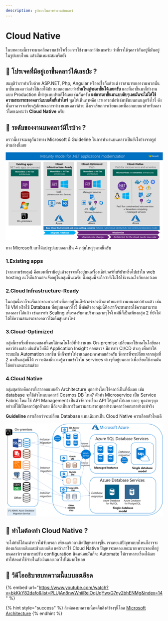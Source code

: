 ```yaml
---
description: รูปแบบในการทำงานกับคลาว์
---
```


# Cloud Native

ในบทความนี้เราจะมาเคลียความเข้าใจเรื่องการใช้งานคลาว์กันนะครับ ว่าที่เราใช้ๆคลาว์กันอยู่นี่มันอยู่ในรูปแบบไหน แล้วมันเหมาะสมหรือยัง

## 🤔 โปรเจคที่มีอยู่เอาขึ้นคลาว์ได้เลยป่ะ ?

สมมุติว่าเราทำเว็บด้วย ASP.NET, Php, Angular หรืออะไรก็แล้วแต่ เราสามารถเอางานพวกนั้นมาขึ้นบนคลาว์แล้วใช้เลยได้ป่ะ ขอบตอบเลยว่า**ส่วนใหญ่จะเอาขึ้นได้เลยครับ** และที่เอาขึ้นมาก็ทำงานแบบ Production ที่ทำๆแบบปรกติได้เลยเช่นกันครับ **แต่การเอาขึ้นมาแบบดิบๆเลยมันจะไม่ได้ใช้ความสามารถของคลาว์แบบเต็มที่เท่าไหร่** พูดให้เห็นภาพคือ เราเอารถปอร์เช่มาขับบนถนนลูกรังไรงี้ ดังนั้นเราควรจะเรียนรู้ลักษณะการทำงานบนคลาว์ด้วย ซึ่งเราเรียกการเขียนแอพที่ออกแบบมาสำหรับคลาว์โดยเฉพาะว่า **Cloud Native** ครับ

## 🤔 ระดับของงานบนคลาว์มีไรบ้าง ?

คราวนี้เราจะมาดูกันว่าทาง Microsoft มี Guideline ในการทำงานบนคลาวเป็นยังไงบ้างจากรูปด้านล่างนี้เลย

![](../../.gitbook/assets/image%20%28227%29.png)

ทาง Microsoft เขาได้แบ่งรูปแบบออกเป็น 4 กลุ่มใหญ่ๆตามนี้ครับ

### 1.Existing apps

\(จากภาพซ้ายสุด\) คือแอพที่เรามีอยู่แล้วอาจจะตั้งอยู่บนเครื่องเซิฟเวอร์ที่บริษัทหรือไปเช่าใน web hosting อะไรก็แล้วแต่จะจัดอยู่ในกลุ่มนี้นะครับ ซึ่งกลุ่มนี้จะถือว่ายังไม่ได้ใช้งานอะไรกับคลาว์เลย

### 2.Cloud Infrastructure-Ready

ในกลุ่มนี้เราก็จะเริ่มเอาของบางอย่างที่เคยอยู่ในเซิฟเวอร์ของตัวเองย้ายมาทำงานบนคลาว์บ้างแล้ว เช่นใช้ VM หรือใช้  Database ที่อยู่บนคลาว์ไรงี้ ซึ่งข้อดีของกลุ่มนี้คือเราก็จะสามารถใช้ความสามารถของคลาว์ได้แล้ว เช่นการทำ Scaling เพื่อรองรับคนปริมาณมากๆไรงี้ แต่นี่ก็เป็นเพียงกลุ่ม 2 ที่ยังไม่ได้ใช้ความสามารถของคลาว์ได้เต็มสูบเท่าไหร่

### 3.Cloud-Optimized

กลุ่มนี้เราเริ่มที่จะถอดของที่เคยใช้เทคโนโลยีที่ทำงานบน On-premise เปลี่ยนมาใช้เทคโนโลยีของคลาว์บ้างแล้ว เช่นตัวเว็บก็มี Application Insight คอยตรวจ มีการทำ CI/CD ต่างๆ เพื่อทำให้ระบบมัน Automation มากขึ้น ซึ่งก็จะทำให้งานลดลงมหาศาลแล้วครับ ซึ่งการที่จะเปลี่ยนจากกลุ่มที่ 2 มาเป็นกลุ่มนี้ได้ เราจะต้องมีความรู้ความเข้าใจใน services ต่างๆที่อยู่บนคลาว์เพื่อเรียกใช้งานมันได้อย่างเหมาะสมด้วย

### 4.Cloud Native

กลุ่มสุดท้ายคือการที่เราออกแบบตัว Architecture ทุกอย่างโดยใช้คลาว์เป็นที่ตั้งเลย เช่น database จะใช้ตัวไหนบนคลาว์ Cosmos DB ไหม? ตัวทำ Microservice เป็น Service Fabric ไหม ใช้ API Management เป็นตัวจัดการเรื่อง API ให้ลูกค้าไปเลย บลาๆ พูดง่ายๆทุกอย่างที่ใช้เป็นคลาว์ทุกตัวเลย นี่ถึงจะเป็นการรีดความสามารถทุกอย่างบนคลาว์ออกมาอย่างแท้จริง

**Guideline** การเลือกว่าจะเปลี่ยน Database แบบเดิมมาเป็น Cloud Native ควรเลือกตัวไหนดี

![](../../.gitbook/assets/image%20%28158%29.png)

## 🤔 ทำไมต้องทำ Cloud Native ?

จะไม่ทำก็ได้นะตำรวจไม่จับหรอก เพียงแค่เวลาเกิดปัญหาต่างๆขึ้น เราเคยแก้ปัญหาแบบไหนก็อาจจะต้องแก้แบบเดิมและช้าแบบเดิม แต่ถ้าเราใช้ Cloud Native ปัญหาจะลดลงเยอะมากเพราะของที่อยู่บนคลาว์เราสามารถปรับ configuration นิดหน่อยมันก็จะ Automate ให้เราหลายเรื่องได้เลย ทำให้ลดค่าใช้จ่ายในตัวเงินและเวลาไปได้มากโขเลย

## 🎥 วีดีโออธิบายบทความนี้แบบละเอียด

{% embed url="https://www.youtube.com/watch?v=bkKkY82dafo&list=PLUjAn8nwWniiReiOqUqYwxG7ny2bhENMg&index=14" %}

{% hint style="success" %}
ลิงค์ของบทความนี้กดจิ้มลิงค์ข้างๆนี้โลด [Microsoft Architecture](https://docs.microsoft.com/en-us/dotnet/architecture/modernize-with-azure-containers/)
{% endhint %}



